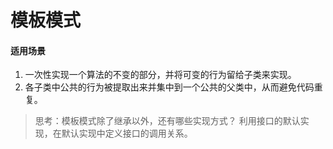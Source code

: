 # 模板模式

 
 #### 适用场景
  1. 一次性实现一个算法的不变的部分，并将可变的行为留给子类来实现。
  2. 各子类中公共的行为被提取出来并集中到一个公共的父类中，从而避免代码重复。
   
   
  > 思考：模板模式除了继承以外，还有哪些实现方式？
  利用接口的默认实现，在默认实现中定义接口的调用关系。